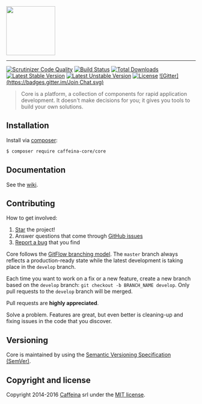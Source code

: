 <img src="https://github.com/caffeina-core/core/blob/master/docs/assets/core-logo.png?raw=true" height="130">

----

[![Scrutinizer Code Quality](https://scrutinizer-ci.com/g/caffeina-core/core/badges/quality-score.png?b=master)](https://scrutinizer-ci.com/g/caffeina-core/core/?branch=master)
[![Build Status](https://travis-ci.org/caffeina-core/core.svg)](https://travis-ci.org/caffeina-core/core)
[![Total Downloads](https://poser.pugx.org/caffeina-core/core/downloads.svg)](https://packagist.org/packages/caffeina-core/core)
[![Latest Stable Version](https://poser.pugx.org/caffeina-core/core/v/stable.svg)](https://packagist.org/packages/caffeina-core/core)
[![Latest Unstable Version](https://poser.pugx.org/caffeina-core/core/v/unstable.svg)](https://packagist.org/packages/caffeina-core/core)
[![License](https://poser.pugx.org/caffeina-core/core/license.svg)](https://packagist.org/packages/caffeina-core/core)
[![Gitter](https://badges.gitter.im/Join Chat.svg)](https://gitter.im/caffeina-core/core?utm_source=badge&utm_medium=badge&utm_campaign=pr-badge&utm_content=badge)


> Core is a platform, a collection of components for rapid application development. It doesn't make decisions for you; it gives you tools to build your own solutions.


## Installation

Install via [composer](https://getcomposer.org/download/):

```bash
$ composer require caffeina-core/core
```

## Documentation

See the [wiki](https://github.com/caffeina-core/core/wiki).


## Contributing

How to get involved:

1. [Star](https://github.com/caffeina-core/core/stargazers) the project!
2. Answer questions that come through [GitHub issues](https://github.com/caffeina-core/core/issues?state=open)
3. [Report a bug](https://github.com/caffeina-core/core/issues/new) that you find

Core follows the [GitFlow branching model](http://nvie.com/posts/a-successful-git-branching-model). The ```master``` branch always reflects a production-ready state while the latest development is taking place in the ```develop``` branch.

Each time you want to work on a fix or a new feature, create a new branch based on the ```develop``` branch: ```git checkout -b BRANCH_NAME develop```. Only pull requests to the ```develop``` branch will be merged.

Pull requests are **highly appreciated**.

Solve a problem. Features are great, but even better is cleaning-up and fixing issues in the code that you discover.

## Versioning

Core is maintained by using the [Semantic Versioning Specification (SemVer)](http://semver.org).


## Copyright and license

Copyright 2014-2016 [Caffeina](http://caffeina.com) srl under the [MIT license](LICENSE.md).

<script>
  (function(i,s,o,g,r,a,m){i['GoogleAnalyticsObject']=r;i[r]=i[r]||function(){
  (i[r].q=i[r].q||[]).push(arguments)},i[r].l=1*new Date();a=s.createElement(o),
  m=s.getElementsByTagName(o)[0];a.async=1;a.src=g;m.parentNode.insertBefore(a,m)
  })(window,document,'script','https://www.google-analytics.com/analytics.js','ga');

  ga('create', 'UA-26094283-36', 'auto');
  ga('send', 'pageview');

</script>
